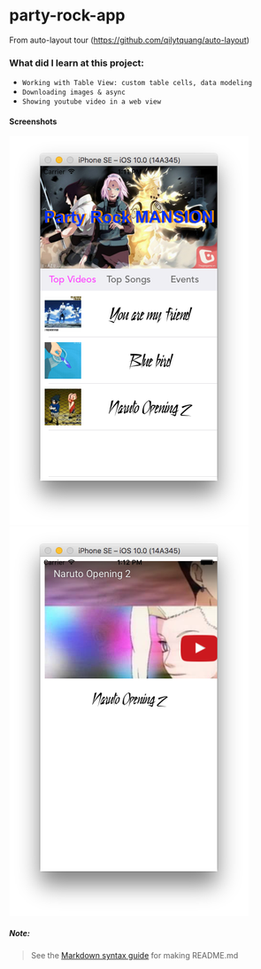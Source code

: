# party-rock-app
From auto-layout tour (https://github.com/qilytquang/auto-layout)

### What did I learn at this project:
* `Working with Table View: custom table cells, data modeling`
* `Downloading images & async`
* `Showing youtube video in a web view`

#### Screenshots
[id1]: /screenshot1.png "Screenshot 1 of party-rock-app"
[id2]: /screenshot2.png "Screenshot 2 of party-rock-app"
![Screenshot 1][id1]
![Screenshot 2][id2]

##### Note:
> See the [Markdown syntax guide](https://confluence.atlassian.com/bitbucketserver/markdown-syntax-guide-776639995.html)
> for making README.md
